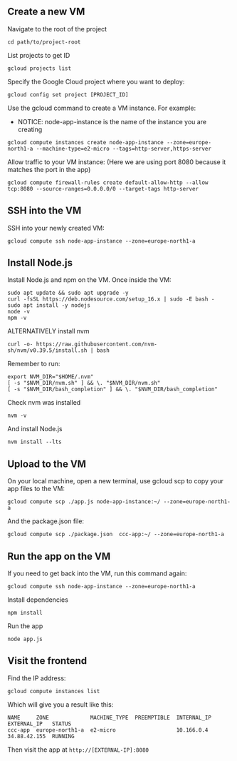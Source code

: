 ## Create a new VM
Navigate to the root of the project
```
cd path/to/project-root
```

List projects to get ID
```
gcloud projects list
```

Specify the Google Cloud project where you want to deploy:
```
gcloud config set project [PROJECT_ID]
```

Use the gcloud command to create a VM instance. For example:
* NOTICE: node-app-instance is the name of the instance you are creating
```
gcloud compute instances create node-app-instance --zone=europe-north1-a --machine-type=e2-micro --tags=http-server,https-server
```

Allow traffic to your VM instance:
(Here we are using port 8080 because it matches the port in the app)
```
gcloud compute firewall-rules create default-allow-http --allow tcp:8080 --source-ranges=0.0.0.0/0 --target-tags http-server
```

## SSH into the VM
SSH into your newly created VM:
```
gcloud compute ssh node-app-instance --zone=europe-north1-a
```

## Install Node.js
Install Node.js and npm on the VM.
Once inside the VM:
```
sudo apt update && sudo apt upgrade -y
curl -fsSL https://deb.nodesource.com/setup_16.x | sudo -E bash -
sudo apt install -y nodejs
node -v
npm -v
```

ALTERNATIVELY install nvm
```
curl -o- https://raw.githubusercontent.com/nvm-sh/nvm/v0.39.5/install.sh | bash
```

Remember to run:
```
export NVM_DIR="$HOME/.nvm"
[ -s "$NVM_DIR/nvm.sh" ] && \. "$NVM_DIR/nvm.sh"
[ -s "$NVM_DIR/bash_completion" ] && \. "$NVM_DIR/bash_completion"
```

Check nvm was installed
```
nvm -v
```

And install Node.js

```
nvm install --lts
```

## Upload to the VM

On your local machine, open a new terminal, use gcloud scp to copy your app files to the VM:
```
gcloud compute scp ./app.js node-app-instance:~/ --zone=europe-north1-a
```

And the package.json file:
```
gcloud compute scp ./package.json  ccc-app:~/ --zone=europe-north1-a
```

## Run the app on the VM
If you need to get back into the VM, run this command again:
```
gcloud compute ssh node-app-instance --zone=europe-north1-a
```

Install dependencies
```
npm install
```

Run the app
```
node app.js
```

## Visit the frontend

Find the IP address:
```
gcloud compute instances list
```

Which will give you a result like this:
```
NAME     ZONE             MACHINE_TYPE  PREEMPTIBLE  INTERNAL_IP  EXTERNAL_IP   STATUS
ccc-app  europe-north1-a  e2-micro                   10.166.0.4   34.88.42.155  RUNNING
```

Then visit the app at `http://[EXTERNAL-IP]:8080`